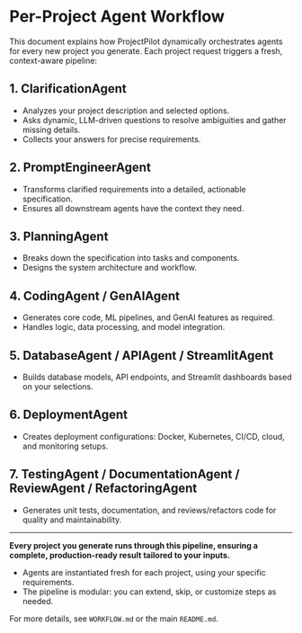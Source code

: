 # Per-Project Agent Workflow

This document explains how ProjectPilot dynamically orchestrates agents for every new project you generate. Each project request triggers a fresh, context-aware pipeline:

## 1. ClarificationAgent
- Analyzes your project description and selected options.
- Asks dynamic, LLM-driven questions to resolve ambiguities and gather missing details.
- Collects your answers for precise requirements.

## 2. PromptEngineerAgent
- Transforms clarified requirements into a detailed, actionable specification.
- Ensures all downstream agents have the context they need.

## 3. PlanningAgent
- Breaks down the specification into tasks and components.
- Designs the system architecture and workflow.

## 4. CodingAgent / GenAIAgent
- Generates core code, ML pipelines, and GenAI features as required.
- Handles logic, data processing, and model integration.

## 5. DatabaseAgent / APIAgent / StreamlitAgent
- Builds database models, API endpoints, and Streamlit dashboards based on your selections.

## 6. DeploymentAgent
- Creates deployment configurations: Docker, Kubernetes, CI/CD, cloud, and monitoring setups.

## 7. TestingAgent / DocumentationAgent / ReviewAgent / RefactoringAgent
- Generates unit tests, documentation, and reviews/refactors code for quality and maintainability.

---

**Every project you generate runs through this pipeline, ensuring a complete, production-ready result tailored to your inputs.**

- Agents are instantiated fresh for each project, using your specific requirements.
- The pipeline is modular: you can extend, skip, or customize steps as needed.

For more details, see `WORKFLOW.md` or the main `README.md`.